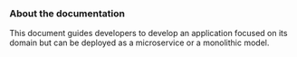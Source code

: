### About the documentation

This document guides developers to develop an application focused on its domain but can be deployed as a microservice or a monolithic model.